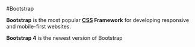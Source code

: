#Bootstrap 

**Bootstrap** is the most popular **[CSS](/wiki/CSS) Framework** for developing responsive and mobile-first websites.

**Bootstrap 4** is the newest version of Bootstrap
